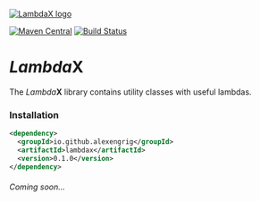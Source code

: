 <a href="https://github.com/alexengrig/lambdax"><img src="https://repository-images.githubusercontent.com/195124600/d08bbd00-9e4d-11e9-9fdb-c6e7eb1a898a" title="LambdaX" alt="LambdaX logo"></a>

[![Maven Central](https://img.shields.io/maven-central/v/io.github.alexengrig/lambdax.svg?label=Maven%20Central)](https://search.maven.org/search?q=g:%22io.github.alexengrig%22%20AND%20a:%22lambdax%22)
[![Build Status](https://travis-ci.com/alexengrig/lambdax.svg?branch=master)](https://travis-ci.com/alexengrig/lambdax)

# *Lambda*X
The *Lambda***X** library contains utility classes with useful lambdas.

### Installation

```xml
<dependency>
  <groupId>io.github.alexengrig</groupId>
  <artifactId>lambdax</artifactId>
  <version>0.1.0</version>
</dependency>
```

###### Coming soon...
